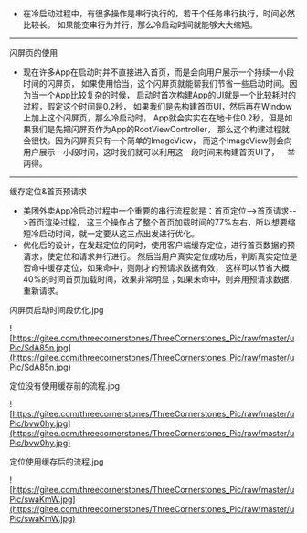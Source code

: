 - 在冷启动过程中，有很多操作是串行执行的，若干个任务串行执行，时间必然比较长。
如果能变串行为并行，那么冷启动时间就能够大大缩短。

---

闪屏页的使用

- 现在许多App在启动时并不直接进入首页，而是会向用户展示一个持续一小段时间的闪屏页，
如果使用恰当，这个闪屏页就能帮我们节省一些启动时间。因为当一个App比较复杂的时候，
启动时首次构建App的UI就是一个比较耗时的过程，假定这个时间是0.2秒，
如果我们是先构建首页UI，然后再在Window上加上这个闪屏页，那么冷启动时，
App就会实实在在地卡住0.2秒，但是如果我们是先把闪屏页作为App的RootViewController，
那么这个构建过程就会很快。因为闪屏页只有一个简单的ImageView，
而这个ImageView则会向用户展示一小段时间，这时我们就可以利用这一段时间来构建首页UI了，一举两得。

---

缓存定位&首页预请求

- 美团外卖App冷启动过程中一个重要的串行流程就是：首页定位-->首页请求-->首页渲染过程，
这三个操作占了整个首页加载时间的77%左右，所以想要缩短冷启动时间，就一定要从这三点出发进行优化。
- 优化后的设计，在发起定位的同时，使用客户端缓存定位，进行首页数据的预请求，使定位和请求并行进行。
然后当用户真实定位成功后，判断真实定位是否命中缓存定位，如果命中，则刚才的预请求数据有效，
这样可以节省大概40%的时间首页加载时间，效果非常明显；如果未命中，则弃用预请求数据，重新请求。

闪屏页启动时间段优化.jpg

![https://gitee.com/threecornerstones/ThreeCornerstones_Pic/raw/master/uPic/SdA85n.jpg](https://gitee.com/threecornerstones/ThreeCornerstones_Pic/raw/master/uPic/SdA85n.jpg)

定位没有使用缓存前的流程.jpg

![https://gitee.com/threecornerstones/ThreeCornerstones_Pic/raw/master/uPic/bvw0hy.jpg](https://gitee.com/threecornerstones/ThreeCornerstones_Pic/raw/master/uPic/bvw0hy.jpg)

定位使用缓存后的流程.jpg

![https://gitee.com/threecornerstones/ThreeCornerstones_Pic/raw/master/uPic/swaKmW.jpg](https://gitee.com/threecornerstones/ThreeCornerstones_Pic/raw/master/uPic/swaKmW.jpg)